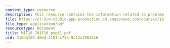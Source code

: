 ```yaml
---
content_type: resource
description: This resource contains the information related to problem set 1.
file: https://ol-ocw-studio-app-production.s3.amazonaws.com/courses/18-701-algebra-i-fall-2010/318daf0446ed3151c72a9c12c29830c6_MIT18_701F10_pset1.pdf
file_type: application/pdf
resourcetype: Document
title: MIT18_701F10_pset1.pdf
uid: 318daf04-46ed-3151-c72a-9c12c29830c6
---
```

